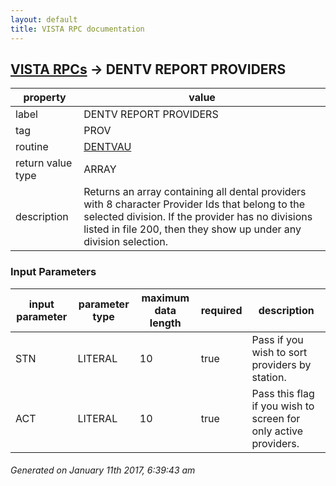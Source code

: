 ```yaml
---
layout: default
title: VISTA RPC documentation
---
```




## [VISTA RPCs](TableOfContent.md) &#8594; DENTV REPORT PROVIDERS 

 property | value 
--- | --- 
 label | DENTV REPORT PROVIDERS
 tag | PROV
 routine | [DENTVAU](http://code.osehra.org/dox/Routine_DENTVAU_source.html)
 return value type | ARRAY
 description | Returns an array containing all dental providers with 8 character Provider Ids that belong to the selected division.  If the provider has no divisions listed in file 200, then they show up under any division selection.

### Input Parameters

| input parameter | parameter type | maximum data length | required | description | 
| --- | --- | --- | --- | --- | 
| STN | LITERAL | 10 | true | Pass if you wish to sort providers by station. | 
| ACT | LITERAL | 10 | true | Pass this flag if you wish to screen for only active providers. | 




 ###### Generated on January 11th 2017, 6:39:43 am